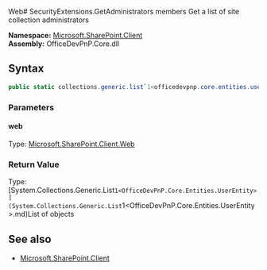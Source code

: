 Web# SecurityExtensions.GetAdministrators members
Get a list of site collection administrators  

**Namespace:** [Microsoft.SharePoint.Client](Microsoft.SharePoint.Client.md)  
**Assembly:** OfficeDevPnP.Core.dll  
## Syntax
```C#
public static collections.generic.list`1<officedevpnp.core.entities.userentity> GetAdministrators(Web)
```
### Parameters
#### web
Type: [Microsoft.SharePoint.Client.Web](Microsoft.SharePoint.Client.Web.md) 
#### 
### Return Value
Type: [System.Collections.Generic.List`1<OfficeDevPnP.Core.Entities.UserEntity>](System.Collections.Generic.List`1<OfficeDevPnP.Core.Entities.UserEntity>.md)List of  objects
## See also
- [Microsoft.SharePoint.Client](Microsoft.SharePoint.Client.md)
